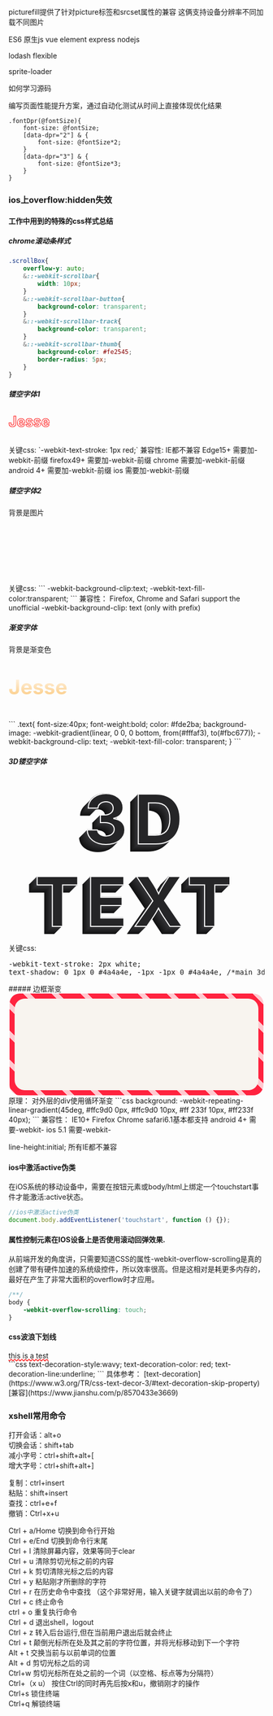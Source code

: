 picturefill提供了针对picture标签和srcset属性的兼容 这俩支持设备分辨率不同加载不同图片

ES6  原生js 
vue element
express nodejs

lodash
flexible

sprite-loader

如何学习源码

编写页面性能提升方案，通过自动化测试从时间上直接体现优化结果



```
.fontDpr(@fontSize){
    font-size: @fontSize;
    [data-dpr="2"] & {
        font-size: @fontSize*2;
    }
    [data-dpr="3"] & {
        font-size: @fontSize*3;
    }
}

```

### ios上overflow:hidden失效


#### 工作中用到的特殊的css样式总结
##### chrome滚动条样式
```css
.scrollBox{
    overflow-y: auto;
    &::-webkit-scrollbar{
        width: 10px;
    }
    &::-webkit-scrollbar-button{
        background-color: transparent;
    }
    &::-webkit-scrollbar-track{
        background-color: transparent;
    }
    &::-webkit-scrollbar-thumb{
        background-color: #fe2545;
        border-radius: 5px;
    }
}
```

##### 镂空字体1 
<p style="-webkit-text-stroke: 1px red;color:transparent;font-size:28px;font-weight:bold;">Jesse</p>
关键css:    
`-webkit-text-stroke: 1px red;`  
兼容性:  
IE都不兼容 Edge15+ 需要加-webkit-前缀  
firefox49+ 需要加-webkit-前缀  
chrome 需要加-webkit-前缀  
android 4+ 需要加-webkit-前缀  
ios 需要加-webkit-前缀  

##### 镂空字体2 
背景是图片
<div style="background: url('http://o8l2fza1x.bkt.clouddn.com/bg.jpg');-webkit-background-clip:text;"><p style="font-size: 40px;font-weight: bold;-webkit-text-fill-color:transparent;">Jesse</p></div>
关键css:  
```
-webkit-background-clip:text;
-webkit-text-fill-color:transparent;
```
兼容性：
Firefox, Chrome and Safari support the unofficial -webkit-background-clip: text (only with prefix)  

##### 渐变字体
背景是渐变色
<p style="font-size: 40px;
    color: #fde2ba;
    font-weight:bold;
    background-image: -webkit-gradient(linear, 0 0, 0 bottom, from(#fffaf3), to(#fbc677));
    -webkit-background-clip: text;
    -webkit-text-fill-color: transparent;">Jesse</p>
```
.text{
    font-size:40px;
    font-weight:bold;
    color: #fde2ba;
    background-image: -webkit-gradient(linear, 0 0, 0 bottom, from(#fffaf3), to(#fbc677));
    -webkit-background-clip: text;
    -webkit-text-fill-color: transparent;
}
```

##### 3D镂空字体
<div style="text-align: center;
    -webkit-text-stroke: 2px white;
    position: relative;
    text-transform: uppercase;
    color: #252527;
    font-size: 14vw;
    letter-spacing: 1.2vw;
    font-weight: 700;
    text-shadow: 0 1px 0 #4a4a4e, -1px -1px 0 #4a4a4e, /*main 3d shadow*/ -1px 0px 0 #343437, -2px 1px 0 #343437, -3px 2px 0 #313134, -4px 3px 0 #2f2f31, -5px 4px 0 #2c2c2f, -6px 5px 0 #2a2a2c, -7px 6px 0 #27272a, -8px 7px 0 #252527, -9px 8px 0 #232324, -10px 9px 0 #202022, -11px 10px 0 #1e1e1f, -12px 11px 0 #1b1b1d, -13px 12px 0 #19191a, -14px 13px 0 #161617, -15px 14px 0 #141415, -16px 15px 0 #111112, /*top right*/ 0 -1px 1px #ffffff, 0 -2px 0px #ffffff, /*bottom left corner*/ -15px 14px 0px #ffffff, -16px 15px 0px #ffffff, -17px 16px 0px #ffffff, -18px 17px 0px #ffffff, -2px -1px 0 #ffffff, -3px 0px 0 #ffffff, /*top left corner*/ -19px 15px 0 #ffffff, -18px 14px 0 #ffffff, -17px 13px 0 #ffffff, -16px 12px 0 #ffffff, -15px 11px 0 #ffffff, -14px 10px 0 #ffffff, -13px 9px 0 #ffffff, -12px 8px 0 #ffffff, -11px 7px 0 #ffffff, -10px 6px 0 #ffffff, -9px 5px 0 #ffffff, -8px 4px 0 #ffffff, -7px 3px 0 #ffffff, -6px 2px 0 #ffffff, -5px 1px 0 #ffffff, -4px 0px 0 #ffffff, /*lower right / (upper right side for capital T like H etc letters. */ 0px 2px 0px #ffffff, -1px 3px 0px #ffffff, -2px 4px 0px #ffffff, -3px 5px 0px #ffffff, -4px 6px 0px #ffffff, -5px 7px 0px #ffffff, -6px 8px 0px #ffffff, -7px 9px 0px #ffffff, -8px 10px 0px #ffffff, -9px 11px 0px #ffffff, -10px 12px 0px #ffffff, -11px 13px 0px #ffffff, -12px 14px 0px #ffffff, -13px 15px 0px #ffffff, -14px 16px 0px #ffffff, -15px 17px 0px #ffffff;">3d text</div> 
关键css:  
<pre>
-webkit-text-stroke: 2px white;  
text-shadow: 0 1px 0 #4a4a4e, -1px -1px 0 #4a4a4e, /*main 3d shadow*/ -1px 0px 0 #343437, -2px 1px 0 #343437, -3px 2px 0 #313134, -4px 3px 0 #2f2f31, -5px 4px 0 #2c2c2f, -6px 5px 0 #2a2a2c, -7px 6px 0 #27272a, -8px 7px 0 #252527, -9px 8px 0 #232324, -10px 9px 0 #202022, -11px 10px 0 #1e1e1f, -12px 11px 0 #1b1b1d, -13px 12px 0 #19191a, -14px 13px 0 #161617, -15px 14px 0 #141415, -16px 15px 0 #111112, /*top right*/ 0 -1px 1px #ffffff, 0 -2px 0px #ffffff, /*bottom left corner*/ -15px 14px 0px #ffffff, -16px 15px 0px #ffffff, -17px 16px 0px #ffffff, -18px 17px 0px #ffffff, -2px -1px 0 #ffffff, -3px 0px 0 #ffffff, /*top left corner*/ -19px 15px 0 #ffffff, -18px 14px 0 #ffffff, -17px 13px 0 #ffffff, -16px 12px 0 #ffffff, -15px 11px 0 #ffffff, -14px 10px 0 #ffffff, -13px 9px 0 #ffffff, -12px 8px 0 #ffffff, -11px 7px 0 #ffffff, -10px 6px 0 #ffffff, -9px 5px 0 #ffffff, -8px 4px 0 #ffffff, -7px 3px 0 #ffffff, -6px 2px 0 #ffffff, -5px 1px 0 #ffffff, -4px 0px 0 #ffffff, /*lower right / (upper right side for capital T like H etc letters. */ 0px 2px 0px #ffffff, -1px 3px 0px #ffffff, -2px 4px 0px #ffffff, -3px 5px 0px #ffffff, -4px 6px 0px #ffffff, -5px 7px 0px #ffffff, -6px 8px 0px #ffffff, -7px 9px 0px #ffffff, -8px 10px 0px #ffffff, -9px 11px 0px #ffffff, -10px 12px 0px #ffffff, -11px 13px 0px #ffffff, -12px 14px 0px #ffffff, -13px 15px 0px #ffffff, -14px 16px 0px #ffffff, -15px 17px 0px #ffffff;
</pre>
##### 边框渐变  
<section style="width: 500px;
    height: 200px;
    margin: 0 auto;
    border-radius: 20px;
    background-color: #ff233f;
    background: -webkit-repeating-linear-gradient(45deg, #ffc9d0, #ffc9d0 10px, #ff233f 10px, #ff233f 40px);
    overflow: hidden;">
    <div style="width: 480px;
        margin: 10px auto;
        background-color: #f8f4ef;
        height: 180px;
        border-radius: 20px;">
    </div>
</section>
原理：  
对外层的div使用循环渐变
```css
background: -webkit-repeating-linear-gradient(45deg, #ffc9d0 0px, #ffc9d0 10px, #ff 233f 10px, #ff233f 40px);
```
兼容性：  
IE10+ Firefox Chrome safari6.1基本都支持   
android 4+ 需要-webkit-  
ios 5.1 需要-webkit-  

line-height:initial; 所有IE都不兼容  

#### ios中激活active伪类
在iOS系统的移动设备中，需要在按钮元素或body/html上绑定一个touchstart事件才能激活:active状态。
```js
//ios中激活active伪类
document.body.addEventListener('touchstart', function () {});  
```

####  属性控制元素在IOS设备上是否使用滚动回弹效果.
从前端开发的角度讲，只需要知道CSS的属性-webkit-overflow-scrolling是真的创建了带有硬件加速的系统级控件，所以效率很高。但是这相对是耗更多内存的，最好在产生了非常大面积的overflow时才应用。
```css
/**/
body {
    -webkit-overflow-scrolling: touch;
}
```

#### css波浪下划线
<div style="text-decoration-style:wavy;text-decoration-color: red;text-decoration-line:underline;">this is a test</div>
```css
text-decoration-style:wavy;  
text-decoration-color: red;
text-decoration-line:underline;
```
具体参考：
[text-decoration](https://www.w3.org/TR/css-text-decor-3/#text-decoration-skip-property)
[兼容](https://www.jianshu.com/p/8570433e3669)

### xshell常用命令  
打开会话：alt+o  
切换会话：shift+tab    
减小字号：ctrl+shift+alt+[  
增大字号：ctrl+shift+alt+]  

复制：ctrl+insert  
粘贴：shift+insert  
查找：ctrl+e+f  
撤销：Ctrl+x+u 

Ctrl + a/Home 切换到命令行开始  
Ctrl + e/End 切换到命令行末尾   
Ctrl + l 清除屏幕内容，效果等同于clear  
Ctrl + u 清除剪切光标之前的内容  
Ctrl + k 剪切清除光标之后的内容   
Ctrl + y 粘贴刚才所删除的字符  
Ctrl + r 在历史命令中查找 （这个非常好用，输入关键字就调出以前的命令了）                
Ctrl + c 终止命令  
ctrl + o 重复执行命令  
Ctrl + d 退出shell，logout  
Ctrl + z 转入后台运行,但在当前用户退出后就会终止  
Ctrl + t 颠倒光标所在处及其之前的字符位置，并将光标移动到下一个字符  
Alt + t 交换当前与以前单词的位置  
Alt + d 剪切光标之后的词  
Ctrl+w 剪切光标所在处之前的一个词（以空格、标点等为分隔符）  
Ctrl+（x u） 按住Ctrl的同时再先后按x和u，撤销刚才的操作  
Ctrl+s 锁住终端  
Ctrl+q 解锁终端  
